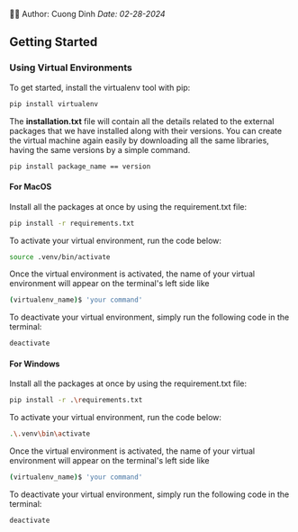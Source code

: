 👨‍💻 Author: Cuong Dinh 
_Date: 02-28-2024_
## Getting Started

### Using Virtual Environments
To get started, install the virtualenv tool with pip:
  ```sh
  pip install virtualenv
  ```
The __installation.txt__ file will contain all the details related to the external packages that we have installed along with their versions. You can create the virtual machine again easily by downloading all the same libraries, having the same versions by a simple command. 
  ```sh
  pip install package_name == version
  ```
#### For MacOS
Install all the packages at once by using the requirement.txt file:
  ```sh
  pip install -r requirements.txt
  ```
To activate your virtual environment, run the code below:
  ```sh
  source .venv/bin/activate
  ```
Once the virtual environment is activated, the name of your virtual environment will appear on the terminal's left side like 
  ```sh
  (virtualenv_name)$ 'your command'
  ```
To deactivate your virtual environment, simply run the following code in the terminal:
  ```sh
  deactivate
  ```

#### For Windows
Install all the packages at once by using the requirement.txt file:
  ```sh
  pip install -r .\requirements.txt
  ```
To activate your virtual environment, run the code below:
  ```sh
  .\.venv\bin\activate
  ```
Once the virtual environment is activated, the name of your virtual environment will appear on the terminal's left side like 
```sh
(virtualenv_name)$ 'your command'
```
To deactivate your virtual environment, simply run the following code in the terminal:
  ```sh
  deactivate
  ```




